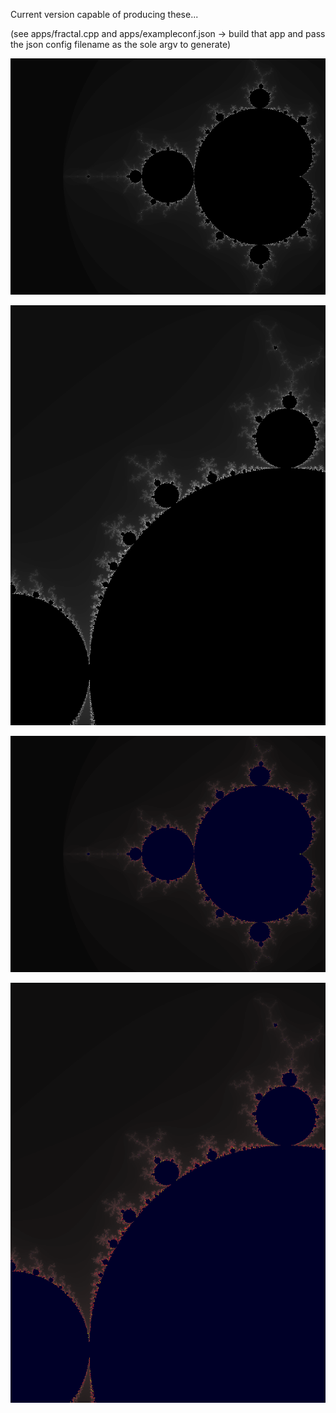 Current version capable of producing these...

(see apps/fractal.cpp and apps/exampleconf.json -> build that app and pass the json config filename as the sole argv to generate)

![Image 1 of an example fractal](/black_and_white.bmp?raw=true "Black and white landscape orientation.")

![Image 2 of an example fractal](/black_and_white_2.bmp?raw=true "Black and white portrait orientation.")

![Image 3 of an example fractal](/red_and_blue.bmp?raw=true "Red and blue landscape orientation.")

![Image 4 of an example fractal](/red_and_blue_2.bmp?raw=true "Red and blue portrait orientation.")